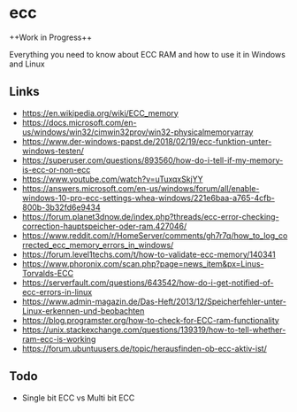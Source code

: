 # ecc

++Work in Progress++

Everything you need to know about ECC RAM and how to use it in Windows and Linux

## Links
- https://en.wikipedia.org/wiki/ECC_memory
- https://docs.microsoft.com/en-us/windows/win32/cimwin32prov/win32-physicalmemoryarray
- https://www.der-windows-papst.de/2018/02/19/ecc-funktion-unter-windows-testen/
- https://superuser.com/questions/893560/how-do-i-tell-if-my-memory-is-ecc-or-non-ecc
- https://www.youtube.com/watch?v=uTuxqxSkjYY
- https://answers.microsoft.com/en-us/windows/forum/all/enable-windows-10-pro-ecc-settings-whea-windows/221e6baa-a765-4cfb-800b-3b32fd6e9434
- https://forum.planet3dnow.de/index.php?threads/ecc-error-checking-correction-hauptspeicher-oder-ram.427046/
- https://www.reddit.com/r/HomeServer/comments/gh7r7q/how_to_log_corrected_ecc_memory_errors_in_windows/
- https://forum.level1techs.com/t/how-to-validate-ecc-memory/140341
- https://www.phoronix.com/scan.php?page=news_item&px=Linus-Torvalds-ECC
- https://serverfault.com/questions/643542/how-do-i-get-notified-of-ecc-errors-in-linux
- https://www.admin-magazin.de/Das-Heft/2013/12/Speicherfehler-unter-Linux-erkennen-und-beobachten
- https://blog.programster.org/how-to-check-for-ECC-ram-functionality
- https://unix.stackexchange.com/questions/139319/how-to-tell-whether-ram-ecc-is-working
- https://forum.ubuntuusers.de/topic/herausfinden-ob-ecc-aktiv-ist/

## Todo
- Single bit ECC vs Multi bit ECC
